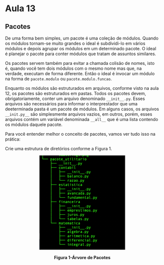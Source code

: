 # Aula 13

## Pacotes

De uma forma bem simples, um pacote é uma coleção de módulos.
Quando os módulos tornam-se muito grandes o ideal é subdividi-lo em vários módulos e depois agrupar os módulos em um determinado pacote. O ideal é planejar o pacote para conter módulos que tratam de assuntos similares.

Os pacotes servem também para evitar a chamada colisão de nomes, isto é, quando você tem dois módulos com o mesmo nome mas que, na verdade, executam de forma diferente. Então o ideal é invocar um módulo na forma de `pacote.modulo` ou `pacote.modulo.funcao`. 

Enquanto os módulos são estruturados em arquivos, conforme visto na aula 12, os pacotes são estruturados em pastas. Todos os pacotes devem, obrigatoriamente, conter um arquivo denominado `__init__.py`. Esses arquivos são necessários para informar o interprestador que uma deeterminada pasta é um pacote de módulos. Em alguns casos, os arquivos `__init.py__` são simplesmente arquivos vazios, em outros, porém, esses arquivos contém um variável denominada `__all__` que é uma lista contendo os módulos daquele pacote.


Para você entender melhor o conceito de pacotes, vamos ver tudo isso na prática:

Crie uma estrutura de diretórios conforme a Figura 1.

<p align="center">
  <img src="imagens/ArvorePacotes.png" alt="Árvore de pacotes para o exemplo">
</p>
<p align="center">
   <strong>Figura 1-Árvore de Pacotes</strong> 
</p>

